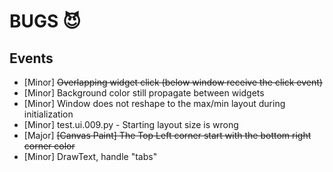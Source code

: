 # BUGS 😈

## Events
- [Minor] ~~Overlapping widget click (below window receive the click event)~~
- [Minor] Background color still propagate between widgets
- [Minor] Window does not reshape to the max/min layout during initialization
- [Minor] test.ui.009.py - Starting layout size is wrong
- [Major] ~~[Canvas Paint] The Top Left corner start with the bottom right corner color~~
- [Minor] DrawText, handle "tabs"
